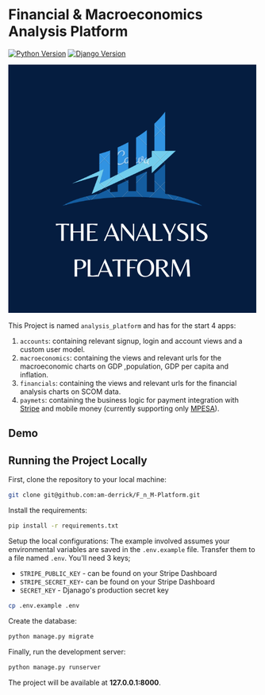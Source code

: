 # Financial & Macroeconomics Analysis Platform
[![Python Version](https://img.shields.io/badge/python-3.11-brightgreen.svg)](https://python.org)
[![Django Version](https://img.shields.io/badge/django-5.1-brightgreen.svg)](https://www.djangoproject.com/download/)

![The_Analysis_Platform](https://github.com/am-derrick/F_n_M-Platform/blob/main/static/img/The_Analysis_Platform.png)

This Project is named `analysis_platform` and has for the start 4 apps:
1. `accounts`: containing relevant signup, login and account views and a custom user model.
2. `macroeconomics`: containing the views and relevant urls for the macroeconomic charts on GDP ,population, GDP per capita and inflation.
3. `financials`: containing the views and relevant urls for the financial analysis charts on SCOM data.
4. `paymets`: containing the business logic for payment integration with [Stripe](https://stripe.com) and mobile money (currently supporting only [MPESA](https://developer.safaricom.co.ke/)).

## Demo



## Running the Project Locally

First, clone the repository to your local machine:

```bash
git clone git@github.com:am-derrick/F_n_M-Platform.git
```

Install the requirements:

```bash
pip install -r requirements.txt
```

Setup the local configurations:
The example involved assumes your environmental variables are saved in the ```.env.example``` file. Transfer them to a file named ```.env```. You'll need 3 keys;
- `STRIPE_PUBLIC_KEY` - can be found on your Stripe Dashboard
- `STRIPE_SECRET_KEY`- can be found on your Stripe Dashboard
- `SECRET_KEY` - Djanago's production secret key

```bash
cp .env.example .env
```

Create the database:

```bash
python manage.py migrate
```

Finally, run the development server:

```bash
python manage.py runserver
```

The project will be available at **127.0.0.1:8000**.
